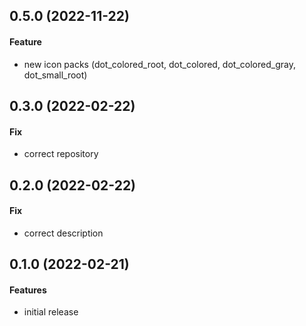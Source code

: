 ## 0.5.0 (2022-11-22)

#### Feature

- new icon packs (dot_colored_root, dot_colored, dot_colored_gray, dot_small_root)

## 0.3.0 (2022-02-22)

#### Fix

- correct repository

## 0.2.0 (2022-02-22)

#### Fix

- correct description

## 0.1.0 (2022-02-21)

#### Features

- initial release

